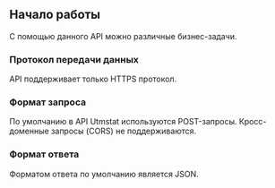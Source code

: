 ## Начало работы

С помощью данного API можно различные бизнес-задачи.

### Протокол передачи данных

API поддерживает только HTTPS протокол.


### Формат запроса

По умолчанию в API Utmstat используются POST-запросы. Кросс-доменные запросы (CORS) не поддерживаются. 

### Формат ответа

Форматом ответа по умолчанию является JSON.